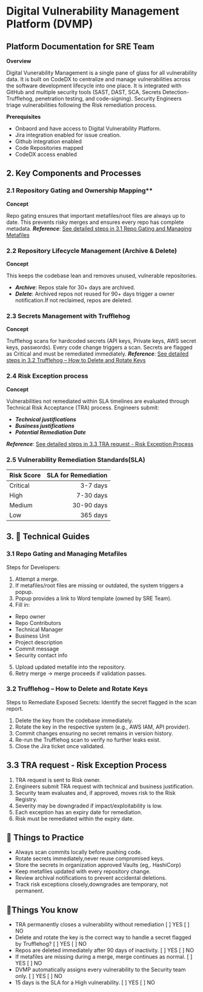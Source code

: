 # Digital Vulnerability Management Platform (DVMP)
## Platform Documentation for SRE Team

**Overview**

Digital Vunerability Management is a single pane of glass for all vulnerability data. It is built on CodeDX to centralize and manage vulnerabilities across the software development lifecycle into one place. It is integrated with GitHub and multiple security tools (SAST, DAST, SCA, Secrets Detection-Trufflehog, penetration testing, and code-signing).
Security Engineers triage vulnerabilities following the Risk remediation process.

**Prerequisites**

- Onbaord and have access to Digital Vulnerability  Platform.
- Jira integration enabled for issue creation.
- Github integration enabled
- Code Repositories mapped 
- CodeDX access enabled 

## 2. Key Components and Processes 

### 2.1 Repository Gating and Ownership Mapping**

**Concept**

Repo gating ensures that important metafiles/root files are always up to date. This prevents risky merges and ensures every repo has complete metadata.
***Reference***: [See detailed steps in 3.1 Repo Gating and Managing Metafiles](#31-repo-gating-and-managing-metafiles)

### 2.2 Repository Lifecycle Management (Archive & Delete)

**Concept**

This keeps the codebase lean and removes unused, vulnerable repositories.
- ***Archive***: Repos stale for 30+ days are archived.
- ***Delete***: Archived repos not reused for 90+ days trigger a owner notification.If not reclaimed, repos are deleted.

### 2.3 Secrets Management with Trufflehog
  
**Concept**

Trufflehog scans for hardcoded secrets (API keys, Private keys, AWS secret keys, passwords).
 Every code change triggers a scan. Secrets are flagged as Critical and must be remediated immediately.
***Reference***: [See detailed steps in 3.2 Trufflehog – How to Delete and Rotate Keys](#32-trufflehog--how-to-delete-and-rotate-keys)
 
 ### 2.4 Risk Exception process

 **Concept**
 
 Vulnerabilities not remediated within SLA timelines are evaluated through Technical Risk Acceptance (TRA) process.
 Engineers submit:
- ***Technical justifications***
- ***Business justifications***
- ***Potential Remediation Date***

***Reference***: [See detailed steps in 3.3 TRA request - Risk Exception Process](#33-tra-request---risk-exception-process)

### 2.5 Vulnerability Remediation Standards(SLA)

| Risk Score | SLA for Remediation |
| :----------|------------------:|
| Critical   |  3-7 days        |
| High       |  7-30 days       |
| Medium     |  30-90 days      |
| Low        |  365 days         |

## 3. 🔧 Technical Guides 

### 3.1 Repo Gating and Managing Metafiles

Steps for Developers:
1. Attempt a merge.
2. If metafiles/root files are missing or outdated, the system triggers a popup.
3. Popup provides a link to Word template (owned by SRE Team).
4. Fill in:
  - Repo owner
  - Repo Contributors 
  - Technical Manager
  - Business Unit 
  - Project description
  - Commit message
  - Security contact info
5. Upload updated metafile into the repository.
6. Retry merge → merge proceeds if validation passes.

### 3.2 Trufflehog – How to Delete and Rotate Keys 

Steps to Remediate Exposed Secrets:
Identify the secret flagged in the scan report.
1. Delete the key from the codebase immediately.
2. Rotate the key in the respective system (e.g., AWS IAM, API provider).
3. Commit changes ensuring no secret remains in version history.
4. Re-run the Trufflehog scan to verify no further leaks exist.
5. Close the Jira ticket once validated.


## 3.3 TRA request - Risk Exception Process

1. TRA request is sent to Risk owner.
2. Engineers submit TRA request with technical and business justification.
3. Security team evaluates and, if approved, moves risk to the Risk Registry.
4. Severity may be downgraded if impact/exploitability is low.
5. Each exception has an expiry date for remediation. 
6. Risk must be remediated within the expiry date.


## 🎯 Things to Practice 
- Always scan commits locally before pushing code.
- Rotate secrets immediately,never reuse compromised keys.
- Store the secrets in organization approved Vaults (eg,. HashiCorp)
- Keep metafiles updated with every repository change.
- Review archival notifications to prevent accidental deletions.
- Track risk exceptions closely,downgrades are temporary, not permanent.

## 🧠Things You know

- TRA permanently closes a vulnerability without remediation 
[ ] YES  [ ] NO
- Delete and rotate the key is the correct way to handle a secret flagged by Trufflehog?
[ ] YES  [ ] NO
- Repos are deleted immediately after 90 days of inactivity.
[ ] YES  [ ] NO
- If metafiles are missing during a merge, merge continues as normal.
[ ] YES  [ ] NO
- DVMP automatically assigns every vulnerability to the Security team only.
[ ] YES  [ ] NO
- 15 days is the SLA for a High vulnerability.
[ ] YES  [ ] NO